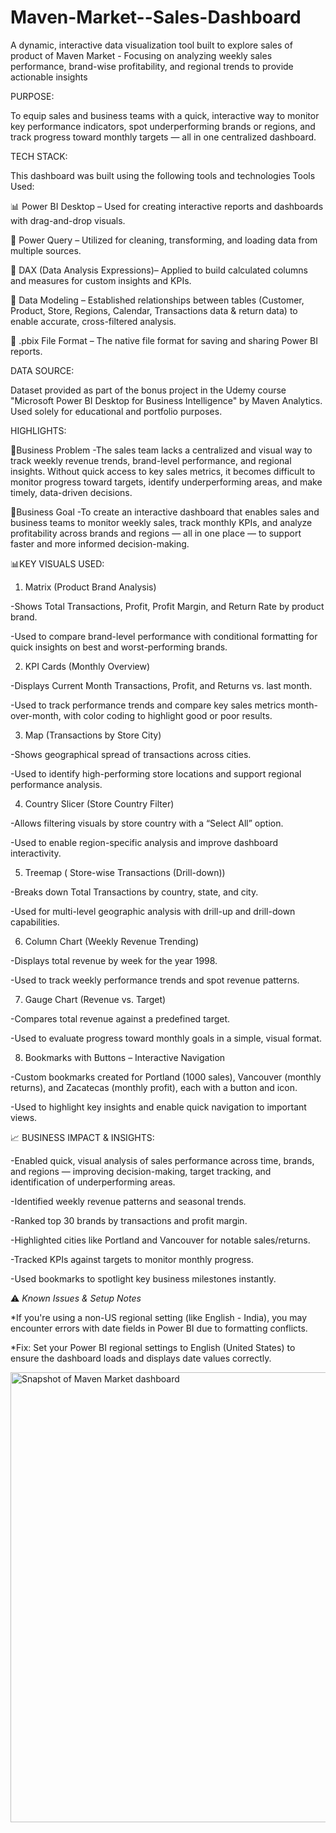 # Maven-Market--Sales-Dashboard

A dynamic, interactive data visualization tool built to explore sales of product of Maven Market - Focusing on analyzing weekly sales performance, brand-wise profitability, and regional trends to provide actionable insights

PURPOSE:

To equip sales and business teams with a quick, interactive way to monitor key performance indicators, spot underperforming brands or regions, and track progress toward monthly targets — all in one centralized dashboard.

TECH STACK:

This dashboard was built using the following tools and technologies Tools Used:

📊 Power BI Desktop – Used for creating interactive reports and dashboards with drag-and-drop visuals.

🔄 Power Query – Utilized for cleaning, transforming, and loading data from multiple sources.

🧮 DAX (Data Analysis Expressions)– Applied to build calculated columns and measures for custom insights and KPIs.

🧩 Data Modeling – Established relationships between tables (Customer, Product, Store, Regions, Calendar, Transactions data & return data) to enable accurate, cross-filtered analysis.

📁 .pbix File Format – The native file format for saving and sharing Power BI reports.

DATA SOURCE:

Dataset provided as part of the bonus project in the Udemy course "Microsoft Power BI Desktop for Business Intelligence" by Maven Analytics. Used solely for educational and portfolio purposes.

HIGHLIGHTS:

📌Business Problem -The sales team lacks a centralized and visual way to track weekly revenue trends, brand-level performance, and regional insights. Without quick access to key sales metrics, it becomes difficult to monitor progress toward targets, identify underperforming areas, and make timely, data-driven decisions.

🎯Business Goal -To create an interactive dashboard that enables sales and business teams to monitor weekly sales, track monthly KPIs, and analyze profitability across brands and regions — all in one place — to support faster and more informed decision-making.

📊KEY VISUALS USED:

1. Matrix (Product Brand Analysis)

-Shows Total Transactions, Profit, Profit Margin, and Return Rate by product brand.

-Used to compare brand-level performance with conditional formatting for quick insights on best and worst-performing brands.

2. KPI Cards (Monthly Overview)

-Displays Current Month Transactions, Profit, and Returns vs. last month.

-Used to track performance trends and compare key sales metrics month-over-month, with color coding to highlight good or poor results.

3. Map (Transactions by Store City)

-Shows geographical spread of transactions across cities.

-Used to identify high-performing store locations and support regional performance analysis.

4. Country Slicer (Store Country Filter)

-Allows filtering visuals by store country with a “Select All” option.

-Used to enable region-specific analysis and improve dashboard interactivity.

5. Treemap ( Store-wise Transactions (Drill-down))

-Breaks down Total Transactions by country, state, and city.

-Used for multi-level geographic analysis with drill-up and drill-down capabilities.

6. Column Chart (Weekly Revenue Trending)

-Displays total revenue by week for the year 1998.

-Used to track weekly performance trends and spot revenue patterns.

7. Gauge Chart (Revenue vs. Target)

-Compares total revenue against a predefined target.

-Used to evaluate progress toward monthly goals in a simple, visual format.

8. Bookmarks with Buttons – Interactive Navigation

-Custom bookmarks created for Portland (1000 sales), Vancouver (monthly returns), and Zacatecas (monthly profit), each with a button and icon.

-Used to highlight key insights and enable quick navigation to important views.

📈 BUSINESS IMPACT & INSIGHTS:

-Enabled quick, visual analysis of sales performance across time, brands, and regions — improving decision-making, target tracking, and identification of underperforming areas.

-Identified weekly revenue patterns and seasonal trends.

-Ranked top 30 brands by transactions and profit margin.

-Highlighted cities like Portland and Vancouver for notable sales/returns.

-Tracked KPIs against targets to monitor monthly progress.

-Used bookmarks to spotlight key business milestones instantly.

⚠️ *Known Issues & Setup Notes*

*If you're using a non-US regional setting (like English - India), you may encounter errors with date fields in Power BI due to formatting conflicts.

*Fix: Set your Power BI regional settings to English (United States) to ensure the dashboard loads and displays date values correctly.

<img width="1286" height="720" alt="Snapshot of Maven Market dashboard" src="https://github.com/user-attachments/assets/96a9ff21-ac11-4de7-a26f-e6a509315761" />



